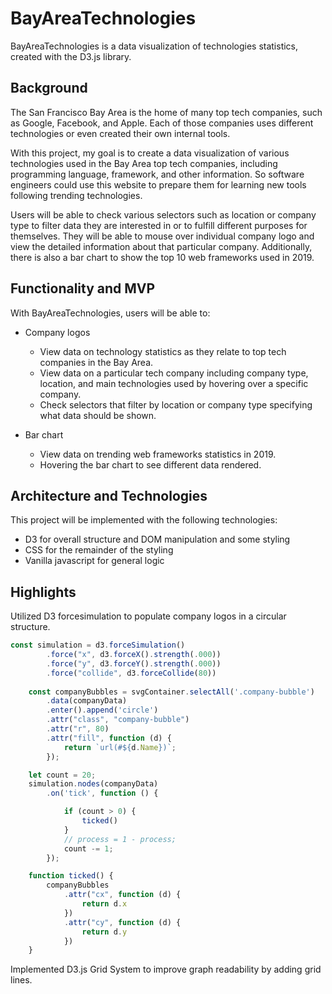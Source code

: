 # BayAreaTechnologies

BayAreaTechnologies is a data visualization of technologies statistics, created with the D3.js library.

## Background

The San Francisco Bay Area is the home of many top tech companies, such as Google, Facebook, and Apple. Each of those companies uses different technologies or even created their own internal tools.

With this project, my goal is to create a data visualization of various technologies used in the Bay Area top tech companies, including programming language, framework, and other information. So software engineers could use this website to prepare them for learning new tools following trending technologies.

Users will be able to check various selectors such as location or company type to filter data they are interested in or to fulfill different purposes for themselves. They will be able to mouse over individual company logo and view the detailed information about that particular company. Additionally, there is also a bar chart to show the top 10 web frameworks used in 2019.

## Functionality and MVP

With BayAreaTechnologies, users will be able to:

* Company logos
  * View data on technology statistics as they relate to top tech companies in the Bay Area.
  * View data on a particular tech company including company type, location, and main technologies used by hovering over a       specific company.
  * Check selectors that filter by location or company type specifying what data should be shown.

* Bar chart
  * View data on trending web frameworks statistics in 2019.
  * Hovering the bar chart to see different data rendered.

## Architecture and Technologies

This project will be implemented with the following technologies:

* D3 for overall structure and DOM manipulation and some styling
* CSS for the remainder of the styling
* Vanilla javascript for general logic

## Highlights

Utilized D3 forcesimulation to populate company logos in a circular structure.

```Javascript
const simulation = d3.forceSimulation()
        .force("x", d3.forceX().strength(.000))
        .force("y", d3.forceY().strength(.000))
        .force("collide", d3.forceCollide(80))
    
    const companyBubbles = svgContainer.selectAll('.company-bubble')
        .data(companyData)
        .enter().append('circle')
        .attr("class", "company-bubble")
        .attr("r", 80)
        .attr("fill", function (d) {
            return `url(#${d.Name})`;
        });

    let count = 20;
    simulation.nodes(companyData)
        .on('tick', function () {

            if (count > 0) {
                ticked()
            }
            // process = 1 - process;
            count -= 1;
        });

    function ticked() {
        companyBubbles
            .attr("cx", function (d) {
                return d.x
            })
            .attr("cy", function (d) {
                return d.y
            })
    }
 ```

Implemented D3.js Grid System to improve graph readability by adding grid lines.





